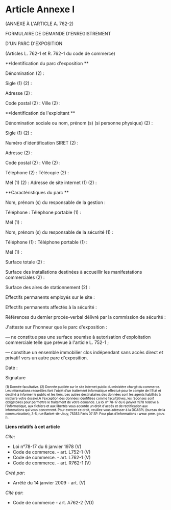 # Article Annexe I

(ANNEXE À L'ARTICLE A. 762-2) 

FORMULAIRE DE DEMANDE D'ENREGISTREMENT 

D'UN PARC D'EXPOSITION 

(Articles L. 762-1 et R. 762-1 du code de commerce) 

**Identification du parc d'exposition **

Dénomination (2) : 

Sigle (1) (2) : 

Adresse (2) : 

Code postal (2) : Ville (2) : 

**Identification de l'exploitant **

Dénomination sociale ou nom, prénom (s) (si personne physique) (2) : 

Sigle (1) (2) : 

Numéro d'identification SIRET (2) : 

Adresse (2) : 

Code postal (2) : Ville (2) : 

Téléphone (2) : Télécopie (2) : 

Mél (1) (2) : Adresse de site internet (1) (2) : 

**Caractéristiques du parc **

Nom, prénom (s) du responsable de la gestion : 

Téléphone : Téléphone portable (1) : 

Mél (1) : 

Nom, prénom (s) du responsable de la sécurité (1) : 

Téléphone (1) : Téléphone portable (1) : 

Mél (1) : 

Surface totale (2) : 

Surface des installations destinées à accueillir les manifestations commerciales (2) : 

Surface des aires de stationnement (2) : 

Effectifs permanents employés sur le site : 

Effectifs permanents affectés à la sécurité : 

Références du dernier procès-verbal délivré par la commission de sécurité : 

J'atteste sur l'honneur que le parc d'exposition : 

― ne constitue pas une surface soumise à autorisation d'exploitation commerciale telle que prévue à l'article L. 752-1 ; 

― constitue un ensemble immobilier clos indépendant sans accès direct et privatif vers un autre parc d'exposition. 

Date : 

Signature 

<font size="1" color="#808080">
    <font size="1" color="#000000">(1) Donnée facultative. </font>
  </font>

<font color="#808080" size="1">
    <font color="#000000" size="1">(2) Donnée publiée sur le site internet public du ministère chargé du commerce. Les
informations recueillies font l'objet d'un traitement informatique effectué pour le compte de l'Etat et destiné à informer le
public et les tiers. Les autres destinataires des données sont les agents habilités à instruire votre dossier.A l'exception
des données identifiées comme facultatives, les réponses sont obligatoires pour permettre le traitement de votre demande. La
loi n° 78-17 du 6 janvier 1978 relative à l'informatique, aux fichiers et aux libertés vous accorde un droit d'accès et de
rectification aux informations qui vous concernent. Pour exercer ce droit, veuillez vous adresser à la DCASPL (bureau de la
communication), 3-5, rue Barbet-de-Jouy, 75353 Paris 07 SP. Pour plus d'informations : www. pme. gouv. fr.</font>
  </font>

**Liens relatifs à cet article**

_Cite_:

  - Loi n°78-17 du 6 janvier 1978 (V)
  - Code de commerce. - art. L752-1 (V)
  - Code de commerce. - art. L762-1 (V)
  - Code de commerce. - art. R762-1 (V)

_Créé par_:

  - Arrêté du 14 janvier 2009 - art. (V)

_Cité par_:

  - Code de commerce - art. A762-2 (VD)

